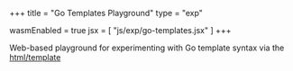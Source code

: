 +++
title = "Go Templates Playground"
type = "exp"

wasmEnabled = true
jsx = [
    "js/exp/go-templates.jsx"
]
+++

Web-based playground for experimenting with Go template syntax via the [html/template][tmplPkg]

<!-- Links -->
[tmplPkg]: https://pkg.go.dev/html/template
